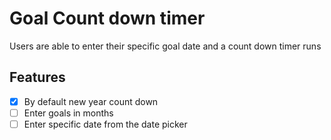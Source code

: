 # Goal Count down timer

Users are able to enter their specific goal date and a count down timer runs

## Features

- [x] By default new year count down
- [ ] Enter goals in months
- [ ] Enter specific date from the date picker